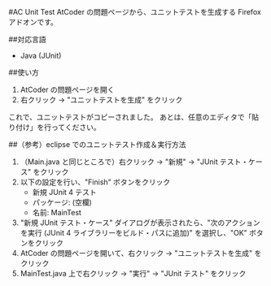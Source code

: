 #AC Unit Test
AtCoder の問題ページから、ユニットテストを生成する Firefox アドオンです。

##対応言語

* Java (JUnit)

##使い方

1. AtCoder の問題ページを開く
2. 右クリック → "ユニットテストを生成" をクリック

これで、ユニットテストがコピーされました。
あとは、任意のエディタで「貼り付け」を行ってください。

##（参考）eclipse でのユニットテスト作成＆実行方法

1. （Main.java と同じところで）右クリック → "新規" → "JUnit テスト・ケース" をクリック
2. 以下の設定を行い、"Finish" ボタンをクリック
    * 新規 JUnit 4 テスト
    * パッケージ: (空欄)
    * 名前: MainTest
3. "新規 JUnit テスト・ケース" ダイアログが表示されたら、"次のアクションを実行 (JUnit 4 ライブラリーをビルド・パスに追加)" を選択し、"OK" ボタンをクリック
4. AtCoder の問題ページを開いて、右クリック → "ユニットテストを生成" をクリック
5. MainTest.java 上で右クリック → "実行" → "JUnit テスト" をクリック
